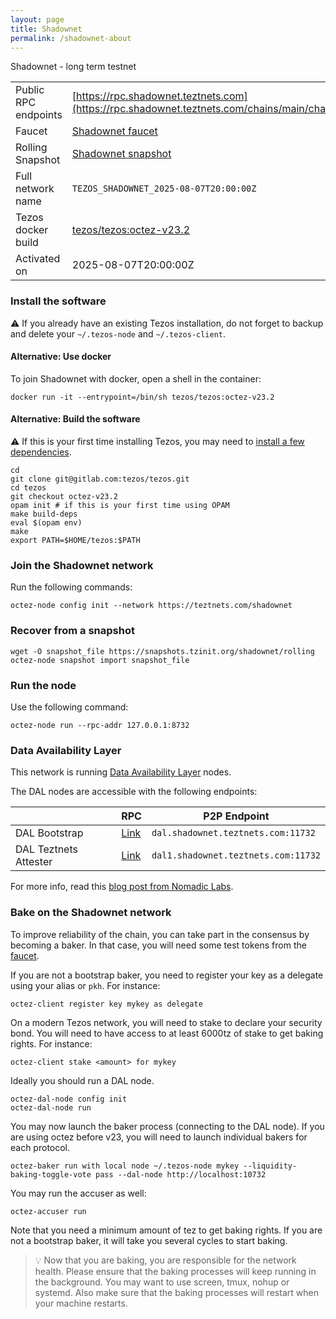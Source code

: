 ```yaml
---
layout: page
title: Shadownet
permalink: /shadownet-about
---
```


Shadownet - long term testnet

| | |
|-------|---------------------|
| Public RPC endpoints | [https://rpc.shadownet.teztnets.com](https://rpc.shadownet.teztnets.com/chains/main/chain_id)<br/> |
| Faucet | [Shadownet faucet](https://faucet.shadownet.teztnets.com) |
| Rolling Snapshot | [Shadownet snapshot](https://snapshots.tzinit.org/shadownet/rolling) |
| Full network name | `TEZOS_SHADOWNET_2025-08-07T20:00:00Z` |
| Tezos docker build | [tezos/tezos:octez-v23.2](https://hub.docker.com/r/tezos/tezos/tags?page=1&ordering=last_updated&name=octez-v23.2) |
| Activated on | 2025-08-07T20:00:00Z |





### Install the software

⚠️  If you already have an existing Tezos installation, do not forget to backup and delete your `~/.tezos-node` and `~/.tezos-client`.



#### Alternative: Use docker

To join Shadownet with docker, open a shell in the container:

```
docker run -it --entrypoint=/bin/sh tezos/tezos:octez-v23.2
```


#### Alternative: Build the software

⚠️  If this is your first time installing Tezos, you may need to [install a few dependencies](https://tezos.gitlab.io/introduction/howtoget.html#setting-up-the-development-environment-from-scratch).

```
cd
git clone git@gitlab.com:tezos/tezos.git
cd tezos
git checkout octez-v23.2
opam init # if this is your first time using OPAM
make build-deps
eval $(opam env)
make
export PATH=$HOME/tezos:$PATH
```

### Join the Shadownet network

Run the following commands:

```
octez-node config init --network https://teztnets.com/shadownet

```


### Recover from a snapshot

```
wget -O snapshot_file https://snapshots.tzinit.org/shadownet/rolling
octez-node snapshot import snapshot_file
```


### Run the node

Use the following command:

```
octez-node run --rpc-addr 127.0.0.1:8732
```




### Data Availability Layer

This network is running [Data Availability Layer](https://tezos.gitlab.io/shell/dal.html) nodes.


The DAL nodes are accessible with the following endpoints:

| | RPC | P2P Endpoint |
|------------|---------|--------------|
| DAL Bootstrap | [Link](https://dal-bootstrap-rpc.shadownet.teztnets.com/p2p/gossipsub/scores) | `dal.shadownet.teztnets.com:11732` |
| DAL Teztnets Attester | [Link](https://dal-attester-rpc.shadownet.teztnets.com/p2p/gossipsub/scores) | `dal1.shadownet.teztnets.com:11732` |


For more info, read this [blog post from Nomadic Labs](https://research-development.nomadic-labs.com/data-availability-layer-tezos.html).



### Bake on the Shadownet network

To improve reliability of the chain, you can take part in the consensus by becoming a baker. In that case, you will need some test tokens from the [faucet](https://faucet.shadownet.teztnets.com).

If you are not a bootstrap baker, you need to register your key as a delegate using your alias or `pkh`. For instance:
```bash=2
octez-client register key mykey as delegate
```

On a modern Tezos network, you will need to stake to declare your security bond.  You will need to have access to at least 6000tz of stake to get baking rights. For instance:
```
octez-client stake <amount> for mykey
```	

Ideally you should run a DAL node.
```
octez-dal-node config init
octez-dal-node run
```

You may now launch the baker process (connecting to the DAL node). If you are using octez before v23, you will need to launch individual bakers for each protocol.
```bash=3
octez-baker run with local node ~/.tezos-node mykey --liquidity-baking-toggle-vote pass --dal-node http://localhost:10732
```

You may run the accuser as well:
```bash=3
octez-accuser run
```

Note that you need a minimum amount of tez to get baking rights. If you are not a bootstrap baker, it will take you several cycles to start baking.

> 💡 Now that you are baking, you are responsible for the network health. Please ensure that the baking processes will keep running in the background. You may want to use screen, tmux, nohup or systemd. Also make sure that the baking processes will restart when your machine restarts.


